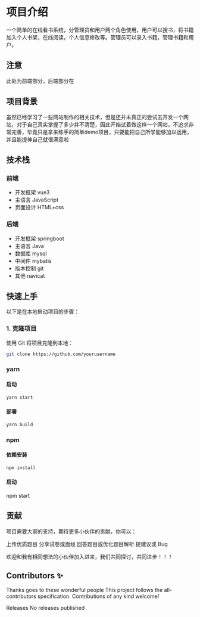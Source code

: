 # 项目介绍

一个简单的在线看书系统，分管理员和用户两个角色使用，用户可以搜书，将书籍加入个人书架，在线阅读，个人信息修改等。管理员可以录入书籍，管理书籍和用户。

## 注意
此处为前端部分，后端部分在


## 项目背景
虽然已经学习了一些网站制作的相关技术，但是还并未真正的尝试去开发一个网站，对于自己真实掌握了多少并不清楚，因此开始试着做这样一个网站，不追求非常完善，毕竟只是拿来练手的简单demo项目，只要能把自己所学能够加以运用，并且能提神自己就很满意啦

## 技术栈
### 前端
- 开发框架 vue3
- 主语言 JavaScript
- 页面设计 HTML+css

### 后端
- 开发框架 springboot
- 主语言 Java
- 数据库 mysql
- 中间件 mybatis
- 版本控制 git
- 其他 navicat

## 快速上手

以下是在本地启动项目的步骤：

### 1. 克隆项目

使用 Git 将项目克隆到本地：

```bash
git clone https://github.com/yourusername
```
### yarn
#### 启动
```sh
yarn start
```
#### 部署
```sh
yarn build
```

### npm
#### 依赖安装
```sh
npm install
```
#### 启动
npm start

## 贡献

项目需要大家的支持，期待更多小伙伴的贡献，你可以：

上传优质题目
分享试卷或面经
回答题目或优化题目解析
提建议或 Bug

欢迎和我有相同想法的小伙伴加入进来，我们共同探讨，共同进步！！！


## Contributors ✨
Thanks goes to these wonderful people 
This project follows the all-contributors specification. Contributions of any kind welcome!

Releases
No releases published
